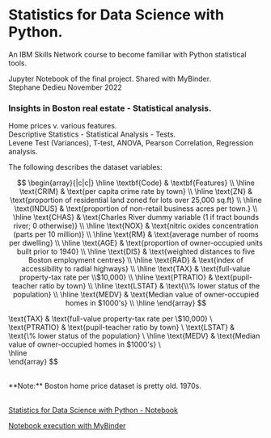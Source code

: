 #  Statistics for Data Science with Python.

An IBM Skills Network course to become familiar with Python statistical tools. 

Jupyter Notebook of the final project. Shared with MyBinder.   
Stephane Dedieu  November 2022 


### **Insights in Boston real estate - Statistical analysis.**

Home prices v. various features. <br>
Descriptive Statistics - Statistical Analysis - Tests. <br>
Levene Test (Variances), T-test, ANOVA, Pearson Correlation, Regression analysis. <br>

The following describes the dataset variables:  <br>

$$
\begin{array}{|c|c|}
\hline
\textbf{Code} & \textbf{Features}  \\ 
\hline
\text{CRIM} & \text{per capita crime rate by town}  \\
\hline
\text{ZN} & \text{proportion of residential land zoned for lots over 25,000 sq.ft}  \\
\hline
\text{INDUS} & \text{proportion of non-retail business acres per town.}  \\
\hline
\text{CHAS} & \text{Charles River dummy variable (1 if tract bounds river; 0 otherwise)}  \\
\hline
\text{NOX} & \text{nitric oxides concentration (parts per 10 million)}  \\
\hline
\text{RM} & \text{average number of rooms per dwelling}  \\   
\hline
\text{AGE} & \text{proportion of owner-occupied units built prior to 1940}  \\   
\hline
\text{DIS} & \text{weighted distances to five Boston employment centres}  \\  
\hline
\text{RAD} & \text{index of accessibility to radial highways}  \\  
\hline
\text{TAX} & \text{full-value property-tax rate per \\$10,000}  \\ 
\hline
\text{PTRATIO} & \text{pupil-teacher ratio by town}  \\
\hline
\text{LSTAT} & \text{\\% lower status of the population}  \\
\hline
\text{MEDV} & \text{Median value of owner-occupied homes in $1000's}  \\    
\hline 
\end{array}
$$


\text{TAX} & \text{full-value property-tax rate per \\$10,000}  \\ 
\text{PTRATIO} & \text{pupil-teacher ratio by town}  \\ 
\text{LSTAT} & \text{\\% lower status of the population}  \\ 
\hline
\text{MEDV} & \text{Median value of owner-occupied homes in $1000's}  \\    
\hline  
\end{array}
$$

<br>
**Note:** Boston home price dataset is pretty old. 1970s. 

<br>
<br>

[Statistics for Data Science with Python - Notebook](https://github.com/DrStef/Statistics-for-Data-Science-with-Python/blob/main/Statistics_for_Data_Science_with_Python_Final_Project_SD_v04.ipynb)

[Notebook execution with MyBinder](https://mybinder.org/v2/gh/DrStef/Statistics-for-Data-Science-with-Python/d11fe9e83c812bedf726a8b5c3bb3cb95b0fa667?urlpath=lab%2Ftree%2FStatistics_for_Data_Science_with_Python_Final_Project_SD_v04.ipynb)

